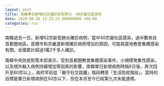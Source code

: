 ```yaml
---
layout: post
title: 南韓單日新增62宗確診新型肺炎　40宗屬社區感染
date: 2020-06-28 12:23:25.000000000 +08:00
categories: rss
---
```


南韓過去一日，新增62宗新型肺炎確診病例，當中40宗屬社區感染，過半數來自首都圈地區。首爾市和京畿道新增確診病例增加的原因，可能與當地教會集體感染有關。全國累計超過1萬2千多人確診。

南韓中央防疫對策本部表示，受到首都圈教會集體感染事件、小規模聚集性感染，以及境外輸入病例持續增加等因素的影響，南韓單日新增病例時隔8日後，再次回升至60宗以上，政府早前從「嚴守社交距離」階段轉至「生活防疫階段」，當時的目標是單日新增病例在50宗以下，但在本月至今已經第九次未能達標。
